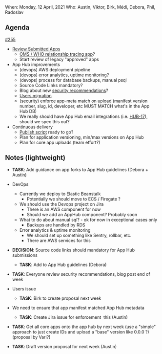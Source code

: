 When: Monday, 12 April, 2021
Who: Austin, Viktor, Birk, Médi, Debora, Phil, Radoslav

## Agenda

[#255](https://github.com/dhis2/notes/discussions/255)

- [Review Submitted Apps](https://docs.google.com/spreadsheets/d/1gdIyBM3e5zk9LtsqfEARyI59PVU2UfUvpaCJvLPkwMc/edit#gid=0)
  - [OMS / WHO relationship tracing app](https://apps.dhis2.org/user/app/474731e4-cd9b-4f7d-9075-6b1ee4c64ee8)?
  - Start review of legacy "approved" apps
- App Hub improvements
  - (devops) AWS deployment pipeline
  - (devops) error analytics, uptime monitoring?
  - (devops) process for database backups, manual psql
  - Source Code Links mandatory?
  - Blog about new [security recommendations](https://developers.dhis2.org/docs/guides/apphub-guidelines#security)?
  - [Users migration](https://jira.dhis2.org/projects/HUB/issues/HUB-105)
  - (security) enforce app-meta match on upload (manifest version number, slug, id, developer, etc MUST MATCH what's in the App Hub DB)
  - We really should have App Hub email integrations (i.e. [HUB-17](https://jira.dhis2.org/projects/HUB/issues/HUB-17?filter=allopenissues)), should we spec this out?
- Continuous delivery
  - [Publish script](https://github.com/dhis2/app-platform/pull/532) ready to go?
  - Plan for application versioning, min/max versions on App Hub
  - Plan for core app uploads (team effort?)

## Notes (lightweight)

- **TASK**: Add guidance on app forks to App Hub guidelines (Debora + Austin)

- DevOps
    - Currently we deploy to Elastic Beanstalk
        - Potentially we should move to ECS / Firegate ?
    - We should use the Devops project on Jira
        - There is an AWS component for now
        - Should we add an AppHub component?  Probably soon
    - What to do about manual sql? - ok for now in exceptional cases only
        - Backups are handled by RDS
    - Error analytics & uptime monitoring
        - We should set up something like Sentry, rollbar, etc.
        - There are AWS services for this
- **DECISION**: Source code links should mandatory for App Hub submissions
    - **TASK**: Add to App Hub guidelines (Debora)
- **TASK**: Everyone review security recommendations, blog post end of week
- Users issue
    - **TASK**: Birk to create proposal next week
- We need to ensure that app manifest matched App Hub metadata
    - **TASK**: Create Jira issue for enforcement  this (Austin)
- **TASK**: Get all core apps onto the app hub by next week (use a "simple" approach to just create IDs and upload a "base" version like 0.0.0 ?) (proposal by Varl?)
- **TASK**: Draft version proposal for next week (Austin)
